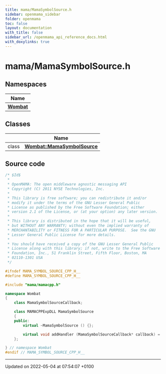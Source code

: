 ```yaml
---
title: mama/MamaSymbolSource.h
sidebar: openmama_sidebar
folder: openmama
toc: false
layout: documentation
with_title: false
sidebar_url: /openmama_api_reference_docs.html
with_doxylinks: true
---
```


# mama/MamaSymbolSource.h



## Namespaces

| Name           |
| -------------- |
| **[Wombat](namespaceWombat.html)**  |

## Classes

|                | Name           |
| -------------- | -------------- |
| class | **[Wombat::MamaSymbolSource](classWombat_1_1MamaSymbolSource.html)**  |




## Source code

```cpp
/* $Id$
 *
 * OpenMAMA: The open middleware agnostic messaging API
 * Copyright (C) 2011 NYSE Technologies, Inc.
 *
 * This library is free software; you can redistribute it and/or
 * modify it under the terms of the GNU Lesser General Public
 * License as published by the Free Software Foundation; either
 * version 2.1 of the License, or (at your option) any later version.
 *
 * This library is distributed in the hope that it will be useful,
 * but WITHOUT ANY WARRANTY; without even the implied warranty of
 * MERCHANTABILITY or FITNESS FOR A PARTICULAR PURPOSE.  See the GNU
 * Lesser General Public License for more details.
 *
 * You should have received a copy of the GNU Lesser General Public
 * License along with this library; if not, write to the Free Software
 * Foundation, Inc., 51 Franklin Street, Fifth Floor, Boston, MA
 * 02110-1301 USA
 */

#ifndef MAMA_SYMBOL_SOURCE_CPP_H__
#define MAMA_SYMBOL_SOURCE_CPP_H__

#include "mama/mamacpp.h"

namespace Wombat 
{
    class MamaSymbolSourceCallback;  

    class MAMACPPExpDLL MamaSymbolSource
    {
    public:
        virtual ~MamaSymbolSource () {};

        virtual void addHandler (MamaSymbolSourceCallback* callback) = 0;
    };

} // namespace Wombat
#endif // MAMA_SYMBOL_SOURCE_CPP_H__
```


-------------------------------

Updated on 2022-05-04 at 07:54:07 +0100
